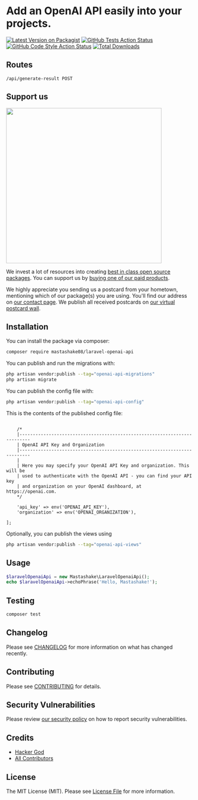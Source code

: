 # Add an OpenAI API easily into your projects.

[![Latest Version on Packagist](https://img.shields.io/packagist/v/mastashake08/laravel-openai-api.svg?style=flat-square)](https://packagist.org/packages/mastashake08/laravel-openai-api)
[![GitHub Tests Action Status](https://img.shields.io/github/actions/workflow/status/mastashake08/laravel-openai-api/run-tests.yml?branch=main&label=tests&style=flat-square)](https://github.com/mastashake08/laravel-openai-api/actions?query=workflow%3Arun-tests+branch%3Amain)
[![GitHub Code Style Action Status](https://img.shields.io/github/actions/workflow/status/mastashake08/laravel-openai-api/fix-php-code-style-issues.yml?branch=main&label=code%20style&style=flat-square)](https://github.com/mastashake08/laravel-openai-api/actions?query=workflow%3A"Fix+PHP+code+style+issues"+branch%3Amain)
[![Total Downloads](https://img.shields.io/packagist/dt/mastashake08/laravel-openai-api.svg?style=flat-square)](https://packagist.org/packages/mastashake08/laravel-openai-api)

## Routes
```
/api/generate-result POST 
```

## Support us

[<img src="https://github-ads.s3.eu-central-1.amazonaws.com/laravel-openai-api.jpg?t=1" width="419px" />](https://spatie.be/github-ad-click/laravel-openai-api)

We invest a lot of resources into creating [best in class open source packages](https://spatie.be/open-source). You can support us by [buying one of our paid products](https://spatie.be/open-source/support-us).

We highly appreciate you sending us a postcard from your hometown, mentioning which of our package(s) you are using. You'll find our address on [our contact page](https://spatie.be/about-us). We publish all received postcards on [our virtual postcard wall](https://spatie.be/open-source/postcards).

## Installation

You can install the package via composer:

```bash
composer require mastashake08/laravel-openai-api
```

You can publish and run the migrations with:

```bash
php artisan vendor:publish --tag="openai-api-migrations"
php artisan migrate
```

You can publish the config file with:

```bash
php artisan vendor:publish --tag="openai-api-config"
```

This is the contents of the published config file:

```return [

    /*
    |--------------------------------------------------------------------------
    | OpenAI API Key and Organization
    |--------------------------------------------------------------------------
    |
    | Here you may specify your OpenAI API Key and organization. This will be
    | used to authenticate with the OpenAI API - you can find your API key
    | and organization on your OpenAI dashboard, at https://openai.com.
    */

    'api_key' => env('OPENAI_API_KEY'),
    'organization' => env('OPENAI_ORGANIZATION'),

];
```

Optionally, you can publish the views using

```bash
php artisan vendor:publish --tag="openai-api-views"
```

## Usage

```php
$laravelOpenaiApi = new Mastashake\LaravelOpenaiApi();
echo $laravelOpenaiApi->echoPhrase('Hello, Mastashake!');
```

## Testing

```bash
composer test
```

## Changelog

Please see [CHANGELOG](CHANGELOG.md) for more information on what has changed recently.

## Contributing

Please see [CONTRIBUTING](CONTRIBUTING.md) for details.

## Security Vulnerabilities

Please review [our security policy](../../security/policy) on how to report security vulnerabilities.

## Credits

- [Hacker God](https://github.com/mastashake08)
- [All Contributors](../../contributors)

## License

The MIT License (MIT). Please see [License File](LICENSE.md) for more information.
